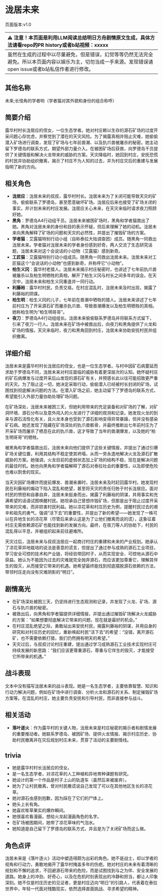 # 泷居未来
页面版本:v1.0
 

| :warning: 注意！本页面是利用LLM阅读总结明日方舟剧情原文生成，具体方法请看repo的PR history或者b站视频：xxxxx           |
|:----------------------------|
| 虽然在生成的过程中以尽量避免，但是错误，幻觉等等仍然无法完全避免。所以本页面内容以娱乐为主，切勿当成一手来源。发现错误请open issue或者b站私信作者进行修改。|



## 其他名称
未来;长怪角的学者哟（学者猫对其外貌和身份的组合称呼）
## 简要介绍
露华村村长泷居应的侄女，一位生态学者。她对村庄赖以生存的源石矿场的过度开采问题心存忧虑，并察觉到了潜在的天灾风险。为了揭露真相并阻止灾难，她偷偷潜入矿场进行调查，发现了矿场与七年前兽潮、以及犰爪兽被屠杀的秘密。她主动留下罗德岛的联系方式，期望外部力量介入。在被困矿场后获救，向罗德岛干员提供了关键情报和解决火龙带来的威胁的方案。天灾降临时，她回到村庄，安抚恐慌的村民并协助组织撤离，揭示了村庄不为人知的过去，并为村庄灾后的重建与发展指明了新的方向。
## 相关角色
-   **泷居应**：泷居未来的叔叔，露华村村长。泷居未来为了关闭可能导致天灾的矿场，偷偷联系了罗德岛，甚至愿意破坏矿场。泷居应后来也接受了矿场关闭的事实，并计划未来的村庄发展。泷居应关心未来，在天灾来临时请求夜刀照顾好她。
-   **黑角**：罗德岛A4行动组干员。泷居未来被困矿场时，黑角和学者猫救出了她。黑角对泷居未来的身份和目的表示怀疑，但后来理解了她的动机。泷居未来向黑角解释了矿场的问题和天灾的必然性，并提出了摧毁矿场的方案。
-   **学者猫**：艾露猫特别行动小组（自称泰拉大陆调查团）成员。随黑角一同救出泷居未来。学者猫对泷居未来的学者身份感到好奇，两人交流了生态研究话题，泷居未来对这个会说话的小动物（艾露猫）感到新奇。
-   **工匠猫**：艾露猫特别行动小组成员。随黑角一同救出泷居未来。泷居未来对工匠猫这个“会说话的小动物”也感到新奇，并称呼它“小动物”。
-   **柏生义冈**：露华村老猎人。泷居未来揭示村庄秘密时，也讲述了七年前犰爪兽被屠杀以及柏生明牺牲的真相，解开了柏生义冈与村长之间多年的误会。在天灾中，泷居未来和柏生义冈重逢并一同行动。
-   **利藤裕**：露华村村民，负责交易。在村庄混乱时，泷居未来及时出现，揭露了利藤裕的阴谋。
-   **柏生明**：柏生义冈的儿子，七年前在兽潮中牺牲的猎人。泷居未来讲述了七年前村庄为了开采源石矿而屠杀犰爪兽、导致兽潮爆发以及柏生明牺牲的真相。她称柏生明为“柏生明哥哥”。
-   **夜刀**：罗德岛A4行动组组长。泷居未来偷偷联系罗德岛并将联系方式留下，引来了夜刀一行人。泷居未来在矿场中被救出后，向夜刀和黑角提供了火龙和矿场的情报。天灾来临时，夜刀和黑角回到村庄，泷居未来协助安抚村民并组织撤离。
## 详细介绍
泷居未来是露华村村长泷居应的侄女，也是一位生态学者。与村中因矿石病蔓延而求助于罗德岛不同，泷居未来对村庄面临的威胁有着更深层次的认知。她怀疑村庄的矿石病爆发与过度开采后山发现的源石矿有关，并预感长此以往可能招致更严重的天灾。为了阻止这一切，她决定采取行动，偷偷潜入已经被村长封闭的矿场，试图找到彻底解决问题的方法。在潜入矿场之前，她主动留下了罗德岛的联系方式，希望能引入外部力量协助处理矿场问题。

在矿场深处，泷居未来被困三天，但她利用带来的充足装备和对矿场的了解，对矿洞环境、源石分布以及意外闯入的火龙进行了详细的观测和记录。她发现火龙的到来与源石活性化有关，且火龙本身也受到了源石影响变得异常暴躁，但并没有感染矿石病。她还发现了隐藏在矿场深处的犰爪兽骸骨，并最终推断出七年前村庄为了开采矿场而屠杀了栖息在此的犰爪兽，这才导致了当年的兽潮爆发，以及她的“柏生明哥哥”的牺牲。

被黑角和学者猫救出后，泷居未来向他们提供了这些关键情报，并提出了通过引爆矿场关键位置，利用其结构不稳定使其坍塌，从而一劳永逸地解决火龙及源石扩散威胁的方案。她强调，火龙目前的虚弱状态加上矿场的结构不稳，现在是解决问题的最佳时机。她也向黑角和学者猫解释了源石对泰拉社会的重要性，以及即使危险也难以割舍的现实。

当天灾因矿场爆炸而提前爆发、兽潮来袭时，泷居未来及时赶回露华村。她发现村民在利藤裕的煽动下陷入混乱和绝望，甚至将天灾的责任归咎于村长泷居应。面对村民的愤怒和自暴自弃，泷居未来挺身而出，揭露了利藤裕的阴谋，并用事实和充满希望的话语试图唤醒村民。她坦承自己曾想炸毁矿场，但那是出于阻止过度开采带来的灾难，而非损害村民利益。她以凉花草和村庄历史为例，提醒村民过去的艰辛和祖先的勇气，强调“活下去”的重要性，并提出了新的希望——她发现了一株可以在异地生长的凉花草（尽管后来承认这是为了让他们撤离而说的谎），这象征着村庄无需依赖源石矿也能找到新的发展方向。最终，在夜刀等人的协助下，村民的混乱得以平息，并被组织起来前往避难所。

天灾过后，泷居未来与叔叔泷居应一起商讨村庄的重建和未来的产业规划。她承认了凉花草异地栽培的说法是善意的谎言，但提出了通过参与成熟的源石工业项目，学习安全可控的技术和产业链，将经验带回村子，从而实现安全、可控地从源石中获益。她认为不能因为过去的灾难就完全抛弃源石，而应该更加尊重它，理解其伴生的毁灭，从而接受它带来的机遇。她希望最终能找到彻底摆脱源石依赖的方法，带领村庄走向没有灾难阴影的“明日”。
## 剧情高光
-   在矿场深处被困三天，仍坚持进行生态观测和记录，并发现了火龙、矿场、源石与犰爪兽的秘密。
-   被救出后，向黑角和学者猫提供详细情报，并提出通过摧毁矿场解决火龙威胁的方案：“如果想要彻底解决它带来的问题，现在就是最好的机会。”
-   在村庄混乱绝望之际，勇敢站出来安抚村民，揭露利藤裕的阴谋，并用自身的研究和对村庄历史的回忆，重新唤起村民“活下去”的希望：“没错，离开源石矿，也不需要依赖打猎，我们仍然拥有明天的希望。”
-   天灾过后，与叔叔讨论村庄重建，提出通过学习成熟源石工业技术实现村庄可持续发展的新思路：“我们应该更尊重源石，尊重与它伴生的毁灭，才能接受它所带来的机遇。”
## 战斗表现
文本中没有描写泷居未来的战斗表现。她是一名生态学者，主要依靠智慧、知识和行动力解决问题，例如在矿场中进行调查、分析火龙和源石的关系、制定摧毁矿场方案等。在混乱的村庄，她主要负责安抚和引导村民，而非直接参与战斗。
## 相关活动
-   **落叶逐火**：作为露华村的关键人物，泷居未来是村庄秘密的揭示者和剧情发展的重要推动者。她联系罗德岛、被困矿场、提供火龙情报、揭示村庄历史、协助村民撤离并在灾后规划村庄未来，贯穿了活动的主要剧情线。
## trivia
-   她是露华村村长泷居应的侄女。
-   是一名生态学者，对凉花草的人工种植和异地育种课题有研究。
-   她设计的第一个作品是村子上山的轨道车（虽然后来被废弃）。
-   她为了让村民撤离，曾对村民撒谎说自己发现了可以在其他地区生长的凉花草。
-   她对源石虫感到抱歉，因为踩在了它们的尸体上。
-   她头上长有角。
-   她喜欢嘭草果实的爆炸瞬间。
-   她很喜欢看漫画，想给火龙起漫画角色的名字。
-   在矿场被困期间，她带了凉花草味的气泡水。
-   她知道是自己留下了罗德岛的联系方式，并且是为了关闭矿场而这么做。
## 角色点评
泷居未来是《落叶逐火》活动中塑造得颇为出彩的角色。她不是战士，却以学者的视角和行动力，勇敢地揭开了露华村掩盖多年的伤疤。她对村庄的未来有着清晰的规划和不懈的追求，不回避源石带来的危险，而是试图找到与之为伴、安全发展的道路。她身上的冲劲、好奇心，以及在危机时刻表现出的冷静和担当，都让人印象深刻。她不仅是村庄历史的见证者，更是村庄迈向“明日”的引路人，代表着在泰拉世界中，年轻一代面对残酷现实，依然选择直面挑战、寻求希望的精神。